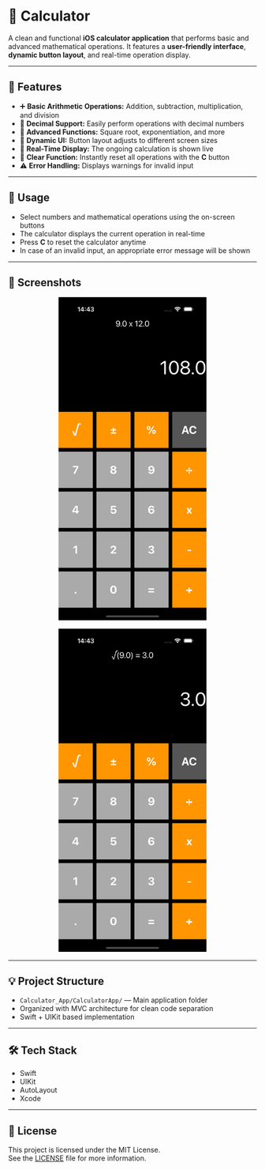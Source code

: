 # 🧮 Calculator

A clean and functional **iOS calculator application** that performs basic and advanced mathematical operations. It features a **user-friendly interface**, **dynamic button layout**, and real-time operation display.

---

## 📱 Features

- ➕ **Basic Arithmetic Operations:** Addition, subtraction, multiplication, and division  
- 🔢 **Decimal Support:** Easily perform operations with decimal numbers  
- 🧠 **Advanced Functions:** Square root, exponentiation, and more  
- 🧩 **Dynamic UI:** Button layout adjusts to different screen sizes  
- 🧾 **Real-Time Display:** The ongoing calculation is shown live  
- 🧼 **Clear Function:** Instantly reset all operations with the **C** button  
- ⚠️ **Error Handling:** Displays warnings for invalid input  

---

## 🚀 Usage

- Select numbers and mathematical operations using the on-screen buttons  
- The calculator displays the current operation in real-time  
- Press **C** to reset the calculator anytime  
- In case of an invalid input, an appropriate error message will be shown

---

## 📸 Screenshots

<p align="center">
  <img src="https://github.com/elifcagil/CalculatorApp/blob/main/Calculator_App/CalculatorApp/calculator_app_1.png" width="300" alt="Calculator Screenshot 1" />
</p>

<p align="center">
  <img src="https://github.com/elifcagil/CalculatorApp/blob/main/Calculator_App/CalculatorApp/calculator_app_2.png" width="300" alt="Calculator Screenshot 2" />
</p>

---

## 💡 Project Structure

- `Calculator_App/CalculatorApp/` — Main application folder  
- Organized with MVC architecture for clean code separation  
- Swift + UIKit based implementation

---

## 🛠️ Tech Stack

- Swift  
- UIKit  
- AutoLayout  
- Xcode



---

## 📄 License

This project is licensed under the MIT License.  
See the [LICENSE](LICENSE) file for more information.
